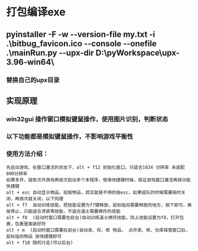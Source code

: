 #  打包编译exe
## pyinstaller  -F -w --version-file my.txt -i .\bitbug_favicon.ico --console --onefile .\mainRun.py --upx-dir D:\pyWorkspace\upx-3.96-win64\
### 替换自己的upx目录

## 实现原理
### win32gui 操作窗口模拟键鼠操作，使用图片识别，判断状态

### 以下功能都是模拟键鼠操作，不影响游戏平衡性
### 使用方法介绍：
    先启动游戏，在窗口激活的状态下，alt + f12 初始化窗口，只适合1024 分辨率 未适配 800分辨率
    如果多开，就依次开游戏再依次启动多个本程序，使用快捷键时候，保证游戏窗口激活再按功能快捷键
    alt + esc 自动显示物品，拾取物品，其实就是不停的按esc，如果组队的时候需要临时关闭，再按次就关闭，以下同理
    alt + f7  自动训练技能，把技能设置为f7键释放，鼠标指向需要释放的地方，按下即可，再按停止，只能适合诱惑等技能，不适合道士需要换符的技能
    alt + f8  (启动时窗口需要在前台)自动训练道士换符技能，同上技能设置为f8，打开包裹，包裹里面装好符
    alt + m  (启动时窗口需要在前台)自动卖、存、修 物品， 点开卖、修、仓库保管窗口后，鼠标指向物品 按快捷键即可
    alt + f10 随机行走(可以后台)
